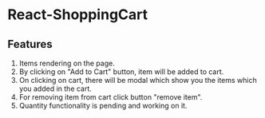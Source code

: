 

# React-ShoppingCart

## Features
1. Items rendering on the page.
2. By clicking on "Add to Cart" button, item will be added to cart.
3. On clicking on cart, there will be modal which show you the items which you added in the cart.
4. For removing item from cart click button "remove item".
5. Quantity functionality is pending and working on it.







